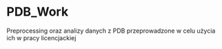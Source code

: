 # PDB_Work
Preprocessing oraz analizy danych z PDB przeprowadzone w celu użycia ich w pracy licencjackiej
